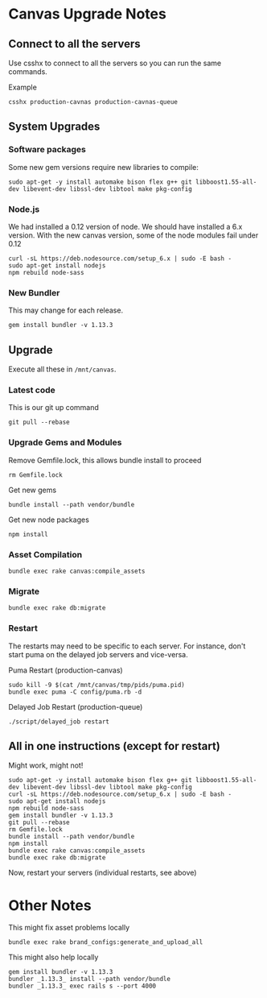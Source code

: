 # Canvas Upgrade Notes

## Connect to all the servers

Use csshx to connect to all the servers so you can run the same commands.

Example

`csshx production-cavnas production-cavnas-queue`

## System Upgrades

### Software packages

Some new gem versions require new libraries to compile:

`sudo apt-get -y install automake bison flex g++ git libboost1.55-all-dev libevent-dev libssl-dev libtool make pkg-config`

### Node.js

We had installed a 0.12 version of node.  We should have installed a 6.x version.
With the new canvas version, some of the node modules fail under 0.12

```
curl -sL https://deb.nodesource.com/setup_6.x | sudo -E bash -
sudo apt-get install nodejs
npm rebuild node-sass
```

### New Bundler

This may change for each release.

`gem install bundler -v 1.13.3`

## Upgrade

Execute all these in `/mnt/canvas`.

### Latest code

This is our git up command

`git pull --rebase`

### Upgrade Gems and Modules

Remove Gemfile.lock, this allows bundle install to proceed

`rm Gemfile.lock`

Get new gems

`bundle install --path vendor/bundle`

Get new node packages

`npm install`

### Asset Compilation

`bundle exec rake canvas:compile_assets`

### Migrate

`bundle exec rake db:migrate`

### Restart

The restarts may need to be specific to each server.  For instance, don't start
puma on the delayed job servers and vice-versa.

Puma Restart (production-canvas)

```
sudo kill -9 $(cat /mnt/canvas/tmp/pids/puma.pid)
bundle exec puma -C config/puma.rb -d
```

Delayed Job Restart (production-queue)

`./script/delayed_job restart`

## All in one instructions (except for restart)

Might work, might not!

```
sudo apt-get -y install automake bison flex g++ git libboost1.55-all-dev libevent-dev libssl-dev libtool make pkg-config
curl -sL https://deb.nodesource.com/setup_6.x | sudo -E bash -
sudo apt-get install nodejs
npm rebuild node-sass
gem install bundler -v 1.13.3
git pull --rebase
rm Gemfile.lock
bundle install --path vendor/bundle
npm install
bundle exec rake canvas:compile_assets
bundle exec rake db:migrate
```

Now, restart your servers (individual restarts, see above)

# Other Notes

This might fix asset problems locally

```
bundle exec rake brand_configs:generate_and_upload_all
```

This might also help locally

```
gem install bundler -v 1.13.3
bundler _1.13.3_ install --path vendor/bundle
bundler _1.13.3_ exec rails s --port 4000
```
